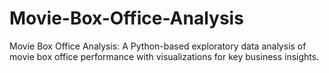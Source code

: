 # Movie-Box-Office-Analysis
Movie Box Office Analysis: A Python-based exploratory data analysis of movie box office performance with visualizations for key business insights.
